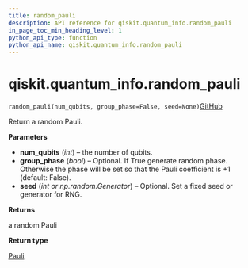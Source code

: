 ```yaml
---
title: random_pauli
description: API reference for qiskit.quantum_info.random_pauli
in_page_toc_min_heading_level: 1
python_api_type: function
python_api_name: qiskit.quantum_info.random_pauli
---
```


<span id="qiskit-quantum-info-random-pauli" />

# qiskit.quantum\_info.random\_pauli

<span id="qiskit.quantum_info.random_pauli" />

`random_pauli(num_qubits, group_phase=False, seed=None)`[GitHub](https://github.com/qiskit/qiskit/tree/stable/0.43/qiskit/quantum_info/operators/symplectic/random.py "view source code")

Return a random Pauli.

**Parameters**

*   **num\_qubits** (*int*) – the number of qubits.
*   **group\_phase** (*bool*) – Optional. If True generate random phase. Otherwise the phase will be set so that the Pauli coefficient is +1 (default: False).
*   **seed** (*int or np.random.Generator*) – Optional. Set a fixed seed or generator for RNG.

**Returns**

a random Pauli

**Return type**

[Pauli](qiskit.quantum_info.Pauli "qiskit.quantum_info.Pauli")

